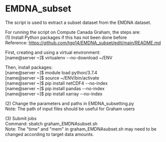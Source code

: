 # EMDNA_subset
The script is used to extract a subset dataset from the EMDNA dataset.  

For running the script on Compute Canada Graham, the steps are:  
(1) Install Python packages if this has not been done before  
Reference: https://github.com/tgq14/EMDNA_subset/edit/main/README.md

First, creating and using a virtual environment:  
[name@server ~]$ virtualenv --no-download ~/ENV  

Then, install packages:  
[name@server ~]$ module load python/3.7.4  
[name@server ~]$ source ~/ENV/bin/activate  
[name@server ~]$ pip install netCDF4 --no-index  
[name@server ~]$ pip install pandas --no-index  
[name@server ~]$ pip install xarray --no-index  

(2) Change the parameters and paths in EMDNA_subsetting.py  
Note: The path of input files should be useful for Graham users  

(3) Submit jobs  
Command: sbatch graham_EMDNAsubset.sh  
Note: The "time" and "mem" in graham_EMDNAsubset.sh may need to be changed according to target data amounts.  



